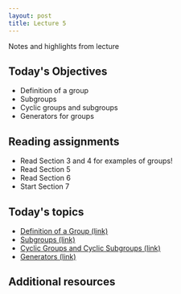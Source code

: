 ```yaml
---
layout: post
title: Lecture 5
---
```


Notes and highlights from lecture

## Today's Objectives

* Definition of a group
* Subgroups
* Cyclic groups and subgroups
* Generators for groups

## Reading assignments

* Read Section 3 and 4 for examples of groups!
* Read Section 5
* Read Section 6
* Start Section 7

## Today's topics
* <a target="_parent" href="https://wcasper.github.io/math407spring2021/topics/group-definition.html">Definition of a Group (link)</a>
* <a target="_parent" href="https://wcasper.github.io/math407spring2021/topics/subgroups.html">Subgroups (link)</a>
* <a target="_parent" href="https://wcasper.github.io/math407spring2021/topics/cyclic-groups.html">Cyclic Groups and Cyclic Subgroups (link)</a>
* <a target="_parent" href="https://wcasper.github.io/math407spring2021/topics/generators.html">Generators (link)</a>

## Additional resources





